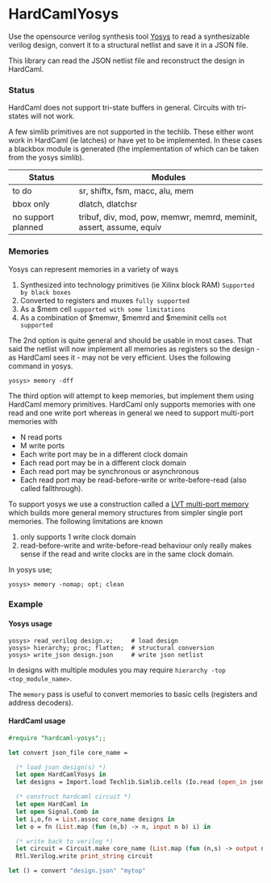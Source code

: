# HardCamlYosys

Use the opensource verilog synthesis tool [Yosys](http://www.clifford.at/yosys)
to read a synthesizable verilog design, convert it to a structural netlist
and save it in a JSON file.

This library can read the JSON netlist file and reconstruct the design in HardCaml.

### Status

HardCaml does not support tri-state buffers in general.  Circuits 
with tri-states will not work.

A few simlib primitives are not supported in the techlib.  These
either wont work in HardCaml (ie latches) or have yet to be implemented.
In these cases a blackbox module is generated (the implementation of 
which can be taken from the yosys simlib).

|Status              | Modules | 
|--------------------|---------|
| to do              | sr, shiftx, fsm, macc, alu, mem |
| bbox only          | dlatch, dlatchsr |
| no support planned | tribuf, div, mod, pow, memwr, memrd, meminit, assert, assume, equiv |

### Memories

Yosys can represent memories in a variety of ways

1. Synthesized into technology primitives (ie Xilinx block RAM)  `Supported by black boxes`
2. Converted to registers and muxes `fully supported`
3. As a $mem cell `supported with some limitations`
4. As a combination of $memwr, $memrd and $meminit cells `not supported`

The 2nd option is quite general and should be usable in most cases.  That said the
netlist will now implement all memories as registers so the design - as HardCaml sees it -
may not be very efficient.  Uses the following command in yosys.

```
yosys> memory -dff
```

The third option will attempt to keep memories, but implement them using HardCaml
memory primitives.  HardCaml only supports memories with one read and one
write port whereas in general we need to support multi-port memories with 

* N read ports
* M write ports
* Each write port may be in a different clock domain
* Each read port may be in a different clock domain
* Each read port may be synchronous or asynchronous
* Each read port may be read-before-write or write-before-read (also called fallthrough).

To support yosys we use a construction called a [LVT multi-port memory](http://fpgacpu.ca/multiport)
which builds more general memory structures from simpler single port memories.  The following
limitations are known

1. only supports 1 write clock domain
2. read-before-write and write-before-read behaviour only really makes sense if the read and
   write clocks are in the same clock domain.

In yosys use;

```
yosys> memory -nomap; opt; clean
```

### Example

#### Yosys usage

```
yosys> read_verilog design.v;     # load design
yosys> hierarchy; proc; flatten;  # structural conversion
yosys> write_json design.json     # write json netlist
```

In designs with multiple modules you may require `hierarchy -top <top_module_name>`.

The `memory` pass is useful to convert memories to basic cells (registers and address
decoders).

#### HardCaml usage

```ocaml
#require "hardcaml-yosys";;

let convert json_file core_name = 

  (* load json design(s) *)
  let open HardCamlYosys in
  let designs = Import.load Techlib.Simlib.cells (Io.read (open_in json_file)) in

  (* construct hardcaml circuit *)
  let open HardCaml in
  let open Signal.Comb in
  let i,o,fn = List.assoc core_name designs in
  let o = fn (List.map (fun (n,b) -> n, input n b) i) in

  (* write back to verilog *)
  let circuit = Circuit.make core_name (List.map (fun (n,s) -> output n s) o) in
  Rtl.Verilog.write print_string circuit 

let () = convert "design.json" "mytop"
```

